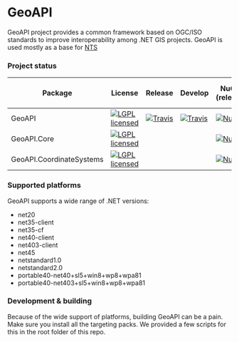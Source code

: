 # GeoAPI

GeoAPI project provides a common framework based on OGC/ISO standards to improve interoperability among .NET GIS projects. GeoAPI is used mostly as a base for [NTS](https://github.com/NetTopologySuite/NetTopologySuite/)

### Project status
Package | License | Release | Develop | NuGet (release) | NuGet (pre-release) 
------- | ------- | ------- | ------- | --------------- | ----------------------
GeoAPI  | [![LGPL licensed](https://img.shields.io/badge/license-LGPL-blue.svg)](https://github.com/NetTopologySuite/GeoAPI/blob/develop/LICENSE.md) | [![Travis](https://travis-ci.org/NetTopologySuite/GeoAPI.svg?branch=master)](https://travis-ci.org/NetTopologySuite/GeoAPI) | [![Travis](https://travis-ci.org/NetTopologySuite/GeoAPI.svg?branch=develop)](https://travis-ci.org/NetTopologySuite/GeoAPI) |  [![NuGet](https://img.shields.io/nuget/v/GeoAPI.svg?style=flat)](https://www.nuget.org/packages/GeoAPI/) | [![NuGet](https://img.shields.io/nuget/vpre/GeoAPI.svg?style=flat)](https://www.nuget.org/packages/GeoAPI/)
GeoAPI.Core | [![LGPL licensed](https://img.shields.io/badge/license-LGPL-blue.svg)](https://github.com/NetTopologySuite/GeoAPI/blob/develop/LICENSE.md) |  |  |  [![NuGet](https://img.shields.io/nuget/v/GeoAPI.Core.svg?style=flat)](https://www.nuget.org/packages/GeoAPI.Core/) | [![NuGet](https://img.shields.io/nuget/vpre/GeoAPI.Core.svg?style=flat)](https://www.nuget.org/packages/GeoAPI.Core/)
GeoAPI.CoordinateSystems | [![LGPL licensed](https://img.shields.io/badge/license-LGPL-blue.svg)](https://github.com/NetTopologySuite/GeoAPI/blob/develop/LICENSE.md) |  |  |  [![NuGet](https://img.shields.io/nuget/v/GeoAPI.CoordinateSystems.svg?style=flat)](https://www.nuget.org/packages/GeoAPI.CoordinateSystems/) | [![NuGet](https://img.shields.io/nuget/vpre/GeoAPI.CoordinateSystems.svg?style=flat)](https://www.nuget.org/packages/GeoAPI.CoordinateSystems/)

### Supported platforms

GeoAPI supports a wide range of .NET versions:

- net20
- net35-client
- net35-cf
- net40-client
- net403-client
- net45
- netstandard1.0
- netstandard2.0
- portable40-net40+sl5+win8+wp8+wpa81
- portable40-net403+sl5+win8+wp8+wpa81

### Development & building

Because of the wide support of platforms, building GeoAPI can be a pain. Make sure you install all the targeting packs. We provided a few scripts for this in the root folder of this repo.
